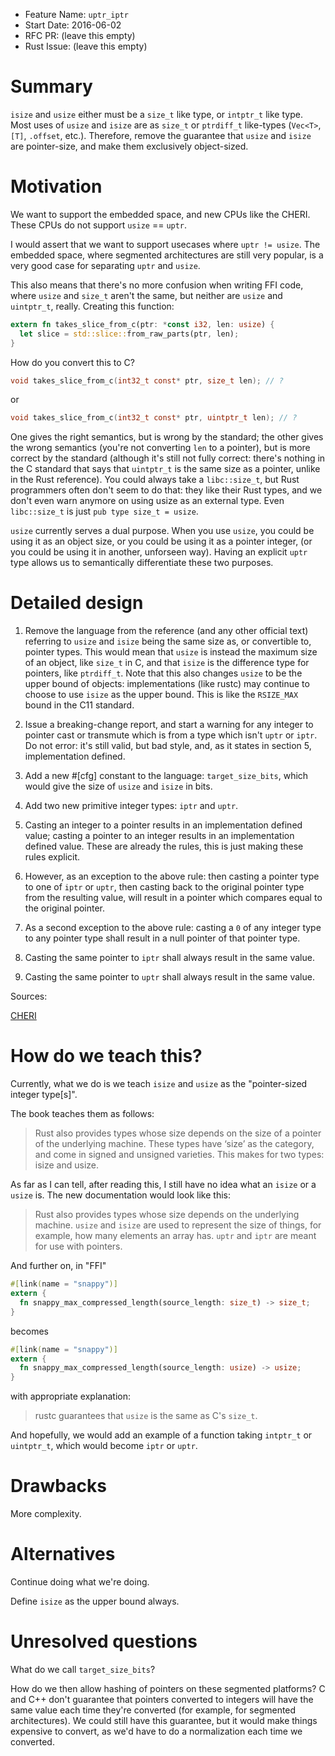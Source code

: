 - Feature Name: `uptr_iptr`
- Start Date: 2016-06-02
- RFC PR: (leave this empty)
- Rust Issue: (leave this empty)

# Summary
[summary]: #summary

`isize` and `usize` either must be a `size_t` like type, or `intptr_t` like
type. Most uses of `usize` and `isize` are as `size_t` or `ptrdiff_t`
like-types (`Vec<T>`, `[T]`, `.offset`, etc.). Therefore, remove the guarantee
that `usize` and `isize` are pointer-size, and make them exclusively
object-sized.

# Motivation
[motivation]: #motivation

We want to support the embedded space, and new CPUs like the CHERI. These CPUs
do not support `usize` == `uptr`.

I would assert that we want to support usecases where `uptr != usize`. The
embedded space, where segmented architectures are still very popular, is a very
good case for separating `uptr` and `usize`.

This also means that there's no more confusion when writing FFI code, where
`usize` and `size_t` aren't the same, but neither are `usize` and `uintptr_t`,
really. Creating this function:

```rust
extern fn takes_slice_from_c(ptr: *const i32, len: usize) {
  let slice = std::slice::from_raw_parts(ptr, len);
}
```

How do you convert this to C?

```C
void takes_slice_from_c(int32_t const* ptr, size_t len); // ?
```

or

```C
void takes_slice_from_c(int32_t const* ptr, uintptr_t len); // ?
```

One gives the right semantics, but is wrong by the standard; the other gives the
wrong semantics (you're not converting `len` to a pointer), but is more correct
by the standard (although it's still not fully correct: there's nothing in the C
standard that says that `uintptr_t` is the same size as a pointer, unlike in the
Rust reference). You could always take a `libc::size_t`, but Rust programmers
often don't seem to do that: they like their Rust types, and we don't even warn
anymore on using usize as an external type. Even `libc::size_t` is just 
`pub type size_t = usize`.

`usize` currently serves a dual purpose. When you use `usize`, you could be
using it as an object size, or you could be using it as a pointer integer, (or
you could be using it in another, unforseen way). Having an explicit `uptr` type
allows us to semantically differentiate these two purposes.

# Detailed design
[design]: #detailed-design

1) Remove the language from the reference (and any other official text)
referring to `usize` and `isize` being the same size as, or convertible to,
pointer types. This would mean that `usize` is instead the maximum size of an
object, like `size_t` in C, and that `isize` is the difference type for
pointers, like `ptrdiff_t`.  Note that this also changes `usize` to be the upper
bound of objects: implementations (like rustc) may continue to choose to use
`isize` as the upper bound. This is like the `RSIZE_MAX` bound in the C11
standard.

2) Issue a breaking-change report, and start a warning for any integer to
pointer cast or transmute which is from a type which isn't `uptr` or `iptr`. Do
not error: it's still valid, but bad style, and, as it states in section 5,
implementation defined.

3) Add a new #[cfg] constant to the language: `target_size_bits`, which would
give the size of `usize` and `isize` in bits.

4) Add two new primitive integer types: `iptr` and `uptr`.

5) Casting an integer to a pointer results in an implementation defined value;
casting a pointer to an integer results in an implementation defined value.
These are already the rules, this is just making these rules explicit.

6) However, as an exception to the above rule: then casting a pointer type to
one of `iptr` or `uptr`, then casting back to the original pointer type from the
resulting value, will result in a pointer which compares equal to the original
pointer.

7) As a second exception to the above rule: casting a `0` of any integer type to
any pointer type shall result in a null pointer of that pointer type.

8) Casting the same pointer to `iptr` shall always result in the same value.

9) Casting the same pointer to `uptr` shall always result in the same value.

Sources:

[CHERI](https://www.cl.cam.ac.uk/research/security/ctsrd/cheri/cheri-faq.html)

# How do we teach this?

Currently, what we do is we teach `isize` and `usize` as the "pointer-sized
integer type[s]". 

The book teaches them as follows:

> Rust also provides types whose size depends on the size of a pointer of the
> underlying machine. These types have ‘size’ as the category, and come in
> signed and unsigned varieties. This makes for two types: isize and usize.

As far as I can tell, after reading this, I still have no idea what an `isize`
or a `usize` is. The new documentation would look like this:

> Rust also provides types whose size depends on the underlying machine. `usize`
> and `isize` are used to represent the size of things, for example, how many
> elements an array has. `uptr` and `iptr` are meant for use with pointers.

And further on, in "FFI"

```rust
#[link(name = "snappy")]
extern {
  fn snappy_max_compressed_length(source_length: size_t) -> size_t;
}
```

becomes

```rust
#[link(name = "snappy")]
extern {
  fn snappy_max_compressed_length(source_length: usize) -> usize;
}
```

with appropriate explanation:

> rustc guarantees that `usize` is the same as C's `size_t`.

And hopefully, we would add an example of a function taking `intptr_t` or
`uintptr_t`, which would become `iptr` or `uptr`.

# Drawbacks
[drawbacks]: #drawbacks

More complexity.

# Alternatives
[alternatives]: #alternatives

Continue doing what we're doing.

Define `isize` as the upper bound always.

# Unresolved questions
[unresolved]: #unresolved-questions

What do we call `target_size_bits`?

How do we then allow hashing of pointers on these segmented platforms? C and C++
don't guarantee that pointers converted to integers will have the same value
each time they're converted (for example, for segmented architectures). We could
still have this guarantee, but it would make things expensive to convert, as
we'd have to do a normalization each time we converted.
